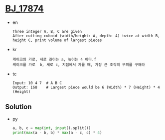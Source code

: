 # [BJ_17874](https://acmicpc.net/problem/17874)

* en

  ```en
  Three integer A, B, C are given
  After cutting cuboid (width/height: A, depth: 4) twice at width B, height C, print volume of largest pieces
  ```

* kr

  ```kr
  케이크의 가로, 세로 길이는 a, 높이는 4 이다.f
  케이크를 가로  b, 세로 c, 지점에서 자를 때, 가장 큰 조각의 부피를 구해라
  ```

* tc

  ```tc
  Input: 10 4 7  # A B C
  Output: 168    # Largest piece would be 6 (Width) * 7 (Height) * 4 (Height)
  ```

## Solution

* py

  ```py
  a, b, c = map(int, input().split())
  print(max(a - b, b) * max(a - c, c) * 4)
  ```
